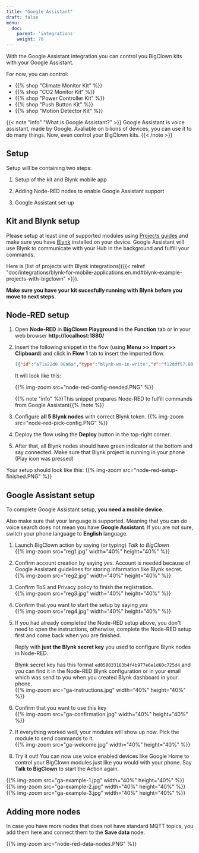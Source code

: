 ```yaml
---
title: "Google Assistant"
draft: false
menu:
  doc:
    parent: 'integrations'
    weight: 70
---
```


With the Google Assistant integration you can control you BigClown kits with your Google Assistant.

For now, you can control:

 * {{% shop "Climate Monitor Kit" %}}
 * {{% shop "CO2 Monitor Kit" %}}
 * {{% shop "Power Controller Kit" %}}
 * {{% shop "Push Button Kit" %}}
 * {{% shop "Motion Detector Kit" %}}

{{< note "info" "What is Google Assistant?"  >}}
Google Assistant is voice assistant, made by Google. Avaliable on bilions of devices, you can use it to do many things. Now, even control your BigClown kits.
{{< /note >}}

## Setup

Setup will be containing two steps:

1. Setup of the kit and Blynk mobile app

2. Adding Node-RED nodes to enable Google Assistant support

3. Google Assistant set-up


## Kit and Blynk setup

Please setup at least one of supported modules using [Projects guides](https://www.bigclown.com/doc/projects/push-the-button/) and make sure you have [Blynk](https://www.bigclown.com/doc/projects/push-the-button/#blynk-mobile-app-set-up) installed on your device. Google Assistant will use Blynk to communicate with your Hub in the background and fulfill your commands.

Here is [list of projects with Blynk integrations]({{< relref "doc/integrations/blynk-for-mobile-applications.en.md#blynk-example-projects-with-bigclown" >}}).

**Make sure you have your kit sucesfully running with Blynk before you move to next steps.**

## Node-RED setup

1. Open **Node-RED** in **BigClown Playground** in the **Function** tab or in your web browser **http://localhost:1880/**

3. Insert the following snippet in the flow (using **Menu >> Import >> Clipboard**) and click in **Flow 1** tab to insert the imported flow.

    ```json
    [{"id":"a71a22d0.98a6a","type":"blynk-ws-in-write","z":"f12ddf57.809","name":"Get nodes","pin":"41","pin_all":0,"client":"","x":136,"y":99,"wires":[["4d781603.f9b7a8"]]},{"id":"9fadf05.d06501","type":"blynk-ws-out-write","z":"f12ddf57.809","name":"Send data","pin":"40","pinmode":0,"client":"","x":678,"y":159,"wires":[]},{"id":"4d781603.f9b7a8","type":"function","z":"f12ddf57.809","name":"Set get_message","func":"flow.set(\"get_message\", \"true\");\nreturn msg;","outputs":1,"noerr":0,"x":333,"y":97,"wires":[["4dbb2843.32be08"]]},{"id":"5375b293.6d5dec","type":"mqtt in","z":"f12ddf57.809","name":"","topic":"gateway/usb-dongle/nodes","qos":"2","broker":"a5605d5c.f080e","x":207,"y":159,"wires":[["29d803d7.0cef3c"]]},{"id":"29d803d7.0cef3c","type":"function","z":"f12ddf57.809","name":"Check get_message","func":"var get_msg = flow.get('get_message') || \"false\";\nif(get_msg == \"true\") {\n    return msg;    \n} else {\n    return;\n}\n","outputs":1,"noerr":0,"x":461,"y":159,"wires":[["9fadf05.d06501"]]},{"id":"4dbb2843.32be08","type":"mqtt out","z":"f12ddf57.809","name":"","topic":"gateway/usb-dongle/nodes/get","qos":"","retain":"","broker":"a5605d5c.f080e","x":613,"y":97,"wires":[]},{"id":"ca23ca3b.0edbc8","type":"mqtt in","z":"f12ddf57.809","name":"","topic":"node/+/co2-meter/-/concentration","qos":"2","broker":"29fba84a.b2af58","x":201,"y":344,"wires":[["d8ba44c5.a41a38"]]},{"id":"236c66ba.0bb7ca","type":"mqtt in","z":"f12ddf57.809","name":"","topic":"node/+/hygrometer/0:4/relative-humidity","qos":"2","broker":"29fba84a.b2af58","x":222,"y":393,"wires":[["d8ba44c5.a41a38"]]},{"id":"d7601afc.c5b448","type":"mqtt in","z":"f12ddf57.809","name":"","topic":"node/+/thermometer/0:0/temperature","qos":"2","broker":"29fba84a.b2af58","x":211,"y":295,"wires":[["d8ba44c5.a41a38"]]},{"id":"a95041d6.93855","type":"mqtt in","z":"f12ddf57.809","name":"","topic":"node/+/barometer/0:0/altitude","qos":"2","broker":"29fba84a.b2af58","x":189,"y":443,"wires":[["d8ba44c5.a41a38"]]},{"id":"d8ba44c5.a41a38","type":"function","z":"f12ddf57.809","name":"Save data (connect data nodes here)","func":"flow.set(msg.topic, msg.payload);\nreturn;","outputs":1,"noerr":0,"x":745,"y":323,"wires":[["445e3013.1b42f"]]},{"id":"445e3013.1b42f","type":"function","z":"f12ddf57.809","name":"Get data","func":"msg.payload = flow.get(msg.payload);\nif(msg.payload === null || \"\") {\n    msg.payload = \"No value\";\n}\nreturn msg;","outputs":1,"noerr":0,"x":415,"y":227,"wires":[["674d74fb.55a18c"]]},{"id":"b250e3ca.fa51c","type":"blynk-ws-in-write","z":"f12ddf57.809","name":"Get data","pin":"42","pin_all":0,"client":"","x":199,"y":229,"wires":[["445e3013.1b42f"]]},{"id":"674d74fb.55a18c","type":"blynk-ws-out-write","z":"f12ddf57.809","name":"Send data","pin":"43","pinmode":0,"client":"","x":619,"y":227,"wires":[]},{"id":"9c68887b.be7268","type":"blynk-ws-in-write","z":"f12ddf57.809","name":"","pin":"44","pin_all":0,"client":"","x":166,"y":632,"wires":[["afcf9ce9.8d0ea"]]},{"id":"afcf9ce9.8d0ea","type":"function","z":"f12ddf57.809","name":"Split data","func":"var values = msg.payload.split(\"AND\");\nmsg.payload = values[0];\nmsg.topic = values[1];\nreturn msg;","outputs":1,"noerr":0,"x":375,"y":633,"wires":[["90a4c19d.773d5"]]},{"id":"90a4c19d.773d5","type":"mqtt out","z":"f12ddf57.809","name":"","topic":"","qos":"","retain":"","broker":"a5605d5c.f080e","x":532,"y":633,"wires":[]},{"id":"e74f6ca6.f66a","type":"comment","z":"f12ddf57.809","name":"2 part data send","info":"","x":146.5,"y":593,"wires":[]},{"id":"a5605d5c.f080e","type":"mqtt-broker","z":"","broker":"localhost","port":"1883","clientid":"","usetls":false,"compatmode":true,"keepalive":"60","cleansession":true,"willTopic":"","willQos":"0","willPayload":"","birthTopic":"","birthQos":"0","birthPayload":""},{"id":"29fba84a.b2af58","type":"mqtt-broker","z":"","broker":"localhost","port":"1883","clientid":"","usetls":false,"compatmode":true,"keepalive":"60","cleansession":true,"willTopic":"","willQos":"0","willPayload":"","birthTopic":"","birthQos":"0","birthPayload":""}]
    ```

    It will look like this:

    {{% img-zoom src="node-red-config-needed.PNG" %}}

    {{% note "info" %}}This snippet prepares Node-RED to fulfill commands from Google Assistant{{% /note %}}

4. Configure **all 5 Blynk nodes** with correct Blynk token.
   {{% img-zoom src="node-red-pick-config.PNG" %}}

6. Deploy the flow using the **Deploy** button in the top-right corner.

7. After that, all Blynk nodes should have green indicator at the bottom and say connected. Make sure that Blynk project is running in your phone (Play icon was pressed)

Your setup should look like this:
{{% img-zoom src="node-red-setup-finished.PNG" %}}


## Google Assistant setup

To complete Google Assistant setup, **you need a mobile device**.

Also make sure that your language is supported. Meaning that you can do voice search does not mean you have **Google Assistant**. If you are not sure, switch your phone language to **English** language.

1. Launch BigClown action by saying (or typing) *Talk to BigClown*</br>
    {{% img-zoom src="reg1.jpg" width="40%" height="40%" %}}

2. Confirm account creation by saying *yes*. Account is needed because of Google Assistant guidelines for storing information like Blynk secret.</br>
    {{% img-zoom src="reg2.jpg" width="40%" height="40%" %}}
3. Confirm ToS and Privacy policy to finish the registration.</br>
    {{% img-zoom src="reg3.jpg" width="40%" height="40%" %}}
4. Confirm that you want to start the setup by saying *yes*</br>
{{% img-zoom src="reg4.jpg" width="40%" height="40%" %}}

1. If you had already completed the Node-RED setup above, you don't need to open the instructions, otherwise, complete the Node-RED setup first and come back when you are finished.

    Reply with **just the Blynk secret key** you used to configure Blynk nodes in Node-RED.

    Blynk secret key has this format `ed058033163b4f4b977e6e1d60c725d4` and you can find it in the Node-RED Blynk configuration or in your email which was send to you when you created Blynk dashboard in your phone.</br>
    {{% img-zoom src="ga-instructions.jpg" width="40%" height="40%" %}}

2. Confirm that you want to use this key</br>
{{% img-zoom src="ga-confirmation.jpg" width="40%" height="40%" %}}

5. If everything worked well, your modules will show up now. Pick the module to send commands to it.</br>
{{% img-zoom src="ga-welcome.jpg" width="40%" height="40%" %}}</br>

6. Try it out! You can now use voice enabled devices like Google Home to control your BigClown modules just like you would with your phone.
Say **Talk to BigClown** to start the Action again.</br>

{{% img-zoom src="ga-example-1.jpg" width="40%" height="40%" %}}
{{% img-zoom src="ga-example-2.jpg" width="40%" height="40%" %}}
{{% img-zoom src="ga-example-3.jpg" width="40%" height="40%" %}}

## Adding more nodes

In case you have more nodes that does not have standard MQTT topics, you add them here and connect them to the **Save data** node.

{{% img-zoom src="node-red-data-nodes.PNG" %}}
